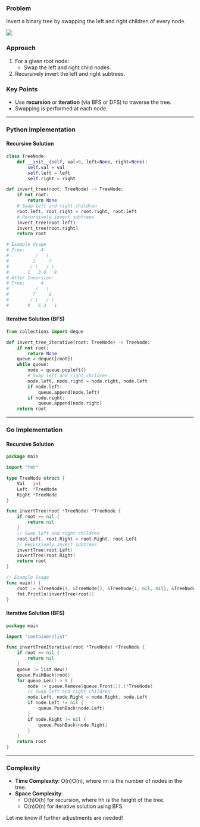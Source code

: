 ### Problem

Invert a binary tree by swapping the left and right children of every node.

**![](https://lh7-rt.googleusercontent.com/docsz/AD_4nXeDzWhmPq6UsBMhkDWqPjsY6sePTPUjNp9fJncrhthpRi6J-A94A7kh4_18I0TrDIoevYrcWD1lWZoMEs7kpHA1Ccn9-8JT7YPM2c_CnwRJqg1MhVmVGhpgKj5CgnbBX14bta0Tht92i1a274JIr1WW3jI?key=5htWp-2xX_egQvU14bcQKA)**

### Approach

1. For a given root node:
    - Swap the left and right child nodes.
2. Recursively invert the left and right subtrees.

### Key Points

- Use **recursion** or **iteration** (via BFS or DFS) to traverse the tree.
- Swapping is performed at each node.

---

### Python Implementation

#### Recursive Solution

```python
class TreeNode:
    def __init__(self, val=0, left=None, right=None):
        self.val = val
        self.left = left
        self.right = right

def invert_tree(root: TreeNode) -> TreeNode:
    if not root:
        return None
    # Swap left and right children
    root.left, root.right = root.right, root.left
    # Recursively invert subtrees
    invert_tree(root.left)
    invert_tree(root.right)
    return root

# Example Usage
# Tree:      4
#          /   \
#         2     7
#        / \   / \
#       1   3 6   9
# After Inversion:
# Tree:      4
#          /   \
#         7     2
#        / \   / \
#       9   6 3   1
```

#### Iterative Solution (BFS)

```python
from collections import deque

def invert_tree_iterative(root: TreeNode) -> TreeNode:
    if not root:
        return None
    queue = deque([root])
    while queue:
        node = queue.popleft()
        # Swap left and right children
        node.left, node.right = node.right, node.left
        if node.left:
            queue.append(node.left)
        if node.right:
            queue.append(node.right)
    return root
```

---

### Go Implementation

#### Recursive Solution

```go
package main

import "fmt"

type TreeNode struct {
    Val   int
    Left  *TreeNode
    Right *TreeNode
}

func invertTree(root *TreeNode) *TreeNode {
    if root == nil {
        return nil
    }
    // Swap left and right children
    root.Left, root.Right = root.Right, root.Left
    // Recursively invert subtrees
    invertTree(root.Left)
    invertTree(root.Right)
    return root
}

// Example Usage
func main() {
    root := &TreeNode{4, &TreeNode{2, &TreeNode{1, nil, nil}, &TreeNode{3, nil, nil}}, &TreeNode{7, &TreeNode{6, nil, nil}, &TreeNode{9, nil, nil}}}
    fmt.Println(invertTree(root))
}
```

#### Iterative Solution (BFS)

```go
package main

import "container/list"

func invertTreeIterative(root *TreeNode) *TreeNode {
    if root == nil {
        return nil
    }
    queue := list.New()
    queue.PushBack(root)
    for queue.Len() > 0 {
        node := queue.Remove(queue.Front()).(*TreeNode)
        // Swap left and right children
        node.Left, node.Right = node.Right, node.Left
        if node.Left != nil {
            queue.PushBack(node.Left)
        }
        if node.Right != nil {
            queue.PushBack(node.Right)
        }
    }
    return root
}
```

---

### Complexity

- **Time Complexity**: O(n)O(n), where nn is the number of nodes in the tree.
- **Space Complexity**:
    - O(h)O(h) for recursion, where hh is the height of the tree.
    - O(n)O(n) for iterative solution using BFS.

Let me know if further adjustments are needed!